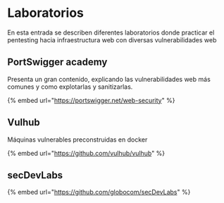 # Laboratorios

En esta entrada se describen diferentes laboratorios donde practicar el pentesting hacia infraestructura web con diversas vulnerabilidades web



## PortSwigger academy

Presenta un gran contenido, explicando las vulnerabilidades web más comunes y como explotarlas y sanitizarlas.

{% embed url="https://portswigger.net/web-security" %}

## Vulhub

Máquinas vulnerables preconstruidas en docker

{% embed url="https://github.com/vulhub/vulhub" %}

## **secDevLabs**

{% embed url="https://github.com/globocom/secDevLabs" %}




